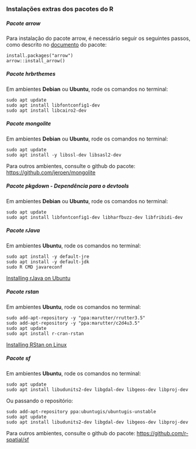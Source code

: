### Instalações extras dos pacotes do R

##### Pacote *arrow*

Para instalação do pacote arrow, é necessário seguir os seguintes passos, como descrito no [documento](https://arrow.apache.org/docs/r/) do pacote:

```
install.packages("arrow")
arrow::install_arrow()
```

##### Pacote *hrbrthemes*

Em ambientes **Debian** ou **Ubuntu**, rode os comandos no terminal: 

```
sudo apt update
sudo apt install libfontconfig1-dev 
sudo apt install libcairo2-dev 
```

##### Pacote *mongolite*

Em ambientes **Debian** ou **Ubuntu**, rode os comandos no terminal: 

```
sudo apt update
sudo apt install -y libssl-dev libsasl2-dev 
```

Para outros ambientes, consulte o github do pacote: https://github.com/jeroen/mongolite

##### Pacote *pkgdown* - Dependência para o devtools

Em ambientes **Debian** ou **Ubuntu**, rode os comandos no terminal: 

```
sudo apt update
sudo apt install libfontconfig1-dev libharfbuzz-dev libfribidi-dev
```

##### Pacote *rJava*

Em ambientes **Ubuntu**, rode os comandos no terminal: 

```
sudo apt install -y default-jre
sudo apt install -y default-jdk
sudo R CMD javareconf
```

[Installing rJava on Ubuntu](https://www.r-bloggers.com/installing-rjava-on-ubuntu/)

##### Pacote *rstan*

Em ambientes **Ubuntu**, rode os comandos no terminal: 

```
sudo add-apt-repository -y "ppa:marutter/rrutter3.5"
sudo add-apt-repository -y "ppa:marutter/c2d4u3.5"
sudo apt update
sudo apt install r-cran-rstan
```

[Installing RStan on Linux](https://github.com/stan-dev/rstan/wiki/Installing-RStan-on-Linux)

##### Pacote *sf*

Em ambientes **Ubuntu**, rode os comandos no terminal: 

```
sudo apt update 
sudo apt install libudunits2-dev libgdal-dev libgeos-dev libproj-dev 
```

Ou passando o repositório: 

```
sudo add-apt-repository ppa:ubuntugis/ubuntugis-unstable
sudo apt update
sudo apt install libudunits2-dev libgdal-dev libgeos-dev libproj-dev 
```

Para outros ambientes, consulte o github do pacote: https://github.com/r-spatial/sf
